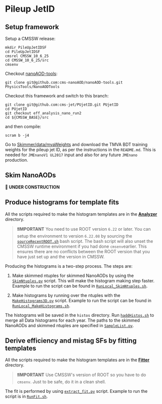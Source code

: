 # Pileup JetID

## Setup framework

Setup a CMSSW release:
```
mkdir PileUpJetIDSF
cd PileUpJetIDSF
cmsrel CMSSW_10_6_25
cd CMSSW_10_6_25/src
cmsenv
```
Checkout [nanoAOD-tools](https://github.com/cms-nanoAOD/nanoAOD-tools):
```
git clone git@github.com:cms-nanoAOD/nanoAOD-tools.git PhysicsTools/NanoAODTools
```
Checkout this framework and switch to this branch:
```
git clone git@github.com:cms-jet/PUjetID.git PUjetID
cd PUjetID
git checkout eff_analysis_nano_run2
cd ${CMSSW_BASE}/src
```
and then compile:
```
scram b -j4
```

Go to [Skimmer/data/mvaWeights](Skimmer/data/mvaWeights/) and download the TMVA BDT training weights 
for the pileup jet ID, as per the instructions in the `README.md`. This is needed for `JMEnanoV1 UL2017` input 
and also for any future `JMEnano` production.

## Skim NanoAODs
**:construction: UNDER CONSTRUCTION**

## Produce histograms for template fits

All the scripts required to make the histogram templates are in the [**Analyzer**](./Analyzer) directory.

>**:exclamation:IMPORTANT** You need to use ROOT version ```6.22``` or later. You can setup the environment 
to version ```6.22.08``` by sourcing the [```sourceRecentROOT.sh```](./Analyzer/sourceRecentROOT.sh) 
bash script. The bash script will also unset the CMSSW runtime environment if you had done ```cmsenv```earlier. 
This ensures there are no conflicts between the ROOT version that you have just set up and the version in CMSSW.

Producing the histograms is a two-step process. The steps are:

1. Make skimmed ntuples for skimmed NanoAODs by using the [```SkimNtuples.py```](./Analyzer/SkimNtuples.py) script. This will make the histogram making step faster. Example to run the script can be found in [```RunLocal_SkimNtuples.sh```](./Analyzer/RunLocal_SkimNtuples.sh).

2. Make histograms by running over the ntuples with the [```MakeHistograms3D.py```](./Analyzer/MakeHistograms3D.py) script. Example to run the script can be found in [```RunLocal_MakeHistograms.sh```](./Analyzer/RunLocal_MakeHistograms.sh).

The histograms will be saved in the ```histos``` directory. Run [```haddHistos.sh```](./Analyzer/haddHistos.sh) to merge all Data histograms for each year. The paths to the skimmed NanoAODs and skimmed ntuples are specified in [```SampleList.py```](./Analyzer/SampleList.py).

## Derive efficiency and mistag SFs by fitting templates 

All the scripts required to make the histogram templates are in the [**Fitter**](./Fitter) directory.

>**:exclamation:IMPORTANT** Use CMSSW's version of ROOT so you have to do ```cmsenv```. Just to be safe, do it in a clean shell.

The fit is performed by using [```extract_fit.py```](./Fitter/extract_fit.py) script. Example to run the script is in [```RunFit.sh```](./Fitter/RunFit.sh). 
